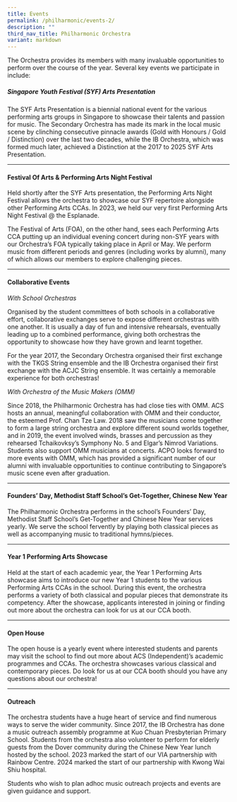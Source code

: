 ```yaml
---
title: Events
permalink: /philharmonic/events-2/
description: ""
third_nav_title: Philharmonic Orchestra
variant: markdown
---
```

The Orchestra provides its members with many invaluable opportunities to perform over the course of the year. Several key events we participate in include:

##### Singapore Youth Festival (SYF) Arts Presentation

The SYF Arts Presentation is a biennial national event for the various performing arts groups in Singapore to showcase their talents and passion for music. The Secondary Orchestra has made its mark in the local music scene by clinching consecutive pinnacle awards (Gold with Honours / Gold / Distinction) over the last two decades, while the IB Orchestra, which was formed much later, achieved a Distinction at the 2017 to 2025 SYF Arts Presentation.

* * *

#### Festival Of Arts & Performing Arts Night Festival

Held shortly after the SYF Arts presentation, the Performing Arts Night Festival allows the orchestra to showcase our SYF repertoire alongside other Performing Arts CCAs. In 2023, we held our very first Performing Arts Night Festival @ the Esplanade.

The Festival of Arts (FOA), on the other hand, sees each Performing Arts CCA putting up an individual evening concert during non-SYF years with our Orchestra’s FOA typically taking place in April or May. We perform music from different periods and genres (including works by alumni), many of which allows our members to explore challenging pieces.

* * *

#### Collaborative Events

_With School Orchestras_

Organised by the student committees of both schools in a collaborative effort, collaborative exchanges serve to expose different orchestras with one another. It is usually a day of fun and intensive rehearsals, eventually leading up to a combined performance, giving both orchestras the opportunity to showcase how they have grown and learnt together.

For the year 2017, the Secondary Orchestra organised their first exchange with the TKGS String ensemble and the IB Orchestra organised their first exchange with the ACJC String ensemble. It was certainly a memorable experience for both orchestras!

_With Orchestra of the Music Makers (OMM)_

Since 2018, the Philharmonic Orchestra has had close ties with OMM. ACS hosts an annual, meaningful collaboration with OMM and their conductor, the esteemed Prof. Chan Tze Law. 2018 saw the musicians come together to form a large string orchestra and explore different sound worlds together, and in 2019, the event involved winds, brasses and percussion as they rehearsed Tchaikovksy’s Symphony No. 5 and Elgar’s Nimrod Variations. Students also support OMM musicians at concerts. ACPO looks forward to more events with OMM, which has provided a significant number of our alumni with invaluable opportunities to continue contributing to Singapore’s music scene even after graduation.

* * *

#### Founders’ Day, Methodist Staff School’s Get-Together, Chinese New Year

The Philharmonic Orchestra performs in the school’s Founders’ Day, Methodist Staff School’s Get-Together and Chinese New Year services yearly. We serve the school fervently by playing both classical pieces as well as accompanying music to traditional hymns/pieces.

* * *

#### Year 1 Performing Arts Showcase

Held at the start of each academic year, the Year 1 Performing Arts showcase aims to introduce our new Year 1 students to the various Performing Arts CCAs in the school. During this event, the orchestra performs a variety of both classical and popular pieces that demonstrate its competency. After the showcase, applicants interested in joining or finding out more about the orchestra can look for us at our CCA booth.

* * *

#### Open House

The open house is a yearly event where interested students and parents may visit the school to find out more about ACS (Independent)’s academic programmes and CCAs. The orchestra showcases various classical and contemporary pieces. Do look for us at our CCA booth should you have any questions about our orchestra!

* * *

#### Outreach

The orchestra students have a huge heart of service and find numerous ways to serve the wider community. Since 2017, the IB Orchestra has done a music outreach assembly programme at Kuo Chuan Presbyterian Primary School. Students from the orchestra also volunteer to perform for elderly guests from the Dover community during the Chinese New Year lunch hosted by the school. 2023 marked the start of our VIA partnership with Rainbow Centre. 2024 marked the start of our partnership with Kwong Wai Shiu hospital.

Students who wish to plan adhoc music outreach projects and events are given guidance and support.